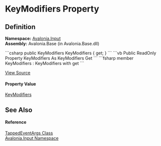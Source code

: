 # KeyModifiers Property




## Definition
**Namespace:** <a href="N_Avalonia_Input">Avalonia.Input</a>  
**Assembly:** Avalonia.Base (in Avalonia.Base.dll)

<Tabs groupId="api-code-preview">
<TabItem value="csharp" label="C#">
```csharp
public KeyModifiers KeyModifiers { get; }
```
</TabItem>
<TabItem value="vb" label="VB">
```vb
Public ReadOnly Property KeyModifiers As KeyModifiers
	Get
```
</TabItem>
<TabItem value="fsharp" label="F#">
```fsharp
member KeyModifiers : KeyModifiers with get
```
</TabItem>
</Tabs>



<a href="https://github.com/AvaloniaUI/Avalonia/tree/master/src/Avalonia.Base/Input/TappedEventArgs.cs#L18" title="View the source code">View Source</a>



#### Property Value
<a href="T_Avalonia_Input_KeyModifiers">KeyModifiers</a>

## See Also


#### Reference
<a href="T_Avalonia_Input_TappedEventArgs">TappedEventArgs Class</a>  
<a href="N_Avalonia_Input">Avalonia.Input Namespace</a>  

